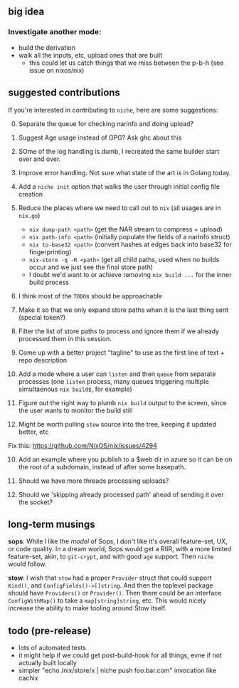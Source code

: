 ## big idea

### Investigate another mode:
  - build the derivation
  - walk all the inputs, etc, upload ones that are built
    - this could let us catch things that we miss between the p-b-h (see issue on nixos/nix)


## suggested contributions

If you're interested in contributing to `niche`, here are some suggestions:

0. Separate the queue for checking narinfo and doing upload?

0. Suggest Age usage instead of GPG? Ask ghc about this

0. SOme of the log handling is dumb, I recreated the same builder start over and over.
0. Improve error handling. Not sure what state of the art is in Golang today.
0. Add a `niche init` option that walks the user through initial config file creation
1. Reduce the places where we need to call out to `nix` (all usages are in `nix.go`)
    * `nix dump-path <path>` (get the NAR stream to compress + upload)
    * `nix path-info <path>` (initially populate the fields of a narInfo struct)
    * `nix to-base32 <path>` (convert hashes at edges back into base32 for fingerprinting)
    * `nix-store -q -R <path>` (get all child paths, used when no builds occur and we just see the final store path)
    * I doubt we'd want to or achieve removing `nix build ...` for the inner build process
2. I think most of the `TODO`s should be approachable
3. Make it so that we only expand store paths when it is the last thing sent (special token?)
4. Filter the list of store paths to process and ignore them if we already processed them in this session.
5. Come up with a better project "tagline" to use as the first line of text + repo description
6. Add a mode where a user can `listen` and then `queue` from separate processes (one `listen` process, many queues triggering multiple simultaenous `nix build`s, for example)
7. Figure out the right way to plumb `nix build` output to the screen, since the user wants to monitor the build still
8. Might be worth pulling `stow` source into the tree, keeping it updated better, etc

Fix this: https://github.com/NixOS/nix/issues/4294

10. Add an example where you publish to a $web dir in azure so it can be
    on the root of a subdomain, instead of after some basepath.

12. Should we have more threads processing uploads?
13. Should we 'skipping already processed path' ahead of sending it over the socket?



## long-term musings

**sops**: While I like the *model* of Sops, I don't like it's overall feature-set, UX, or code quality.
In a dream world, Sops would get a RIIR, with a more limited feature-set, akin, to `git-crypt`, and with good `age` support. Then `niche` would follow.

**stow**: I wish that `stow` had a proper `Provider` struct that could support `Kind()`, and `ConfigFields()->[]string`.
And then the toplevel package should have `Providers()` or `Provider()`. Then there could be an interface `ConfigWithMap()` to take a `map[string]string`, etc.
This would nicely increase the ability to make tooling around Stow itself.

## todo (pre-release)

- lots of automated tests
- it might help if we could get post-build-hook for all things, evne if not actually built locally
- simpler "echo /nix/store/x | niche push foo.bar.com" invocation like cachix